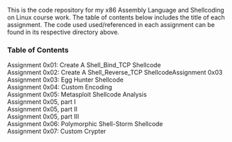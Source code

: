 This is the code repository for my x86 Assembly Language and Shellcoding on Linux course work.
The table of contents below includes the title of each assignment. The code used used/referenced in each assignment can be found in its respective directory above.

### Table of Contents

Assignment 0x01: Create A Shell_Bind_TCP Shellcode   
Assignment 0x02: Create A Shell_Reverse_TCP ShellcodeAssignment 0x03   
Assignment 0x03: Egg Hunter Shellcode   
Assignment 0x04: Custom Encoding   
Assignment 0x05: Metasploit Shellcode Analysis   
Assignment 0x05, part I   
Assignment 0x05, part II   
Assignment 0x05, part III   
Assignment 0x06: Polymorphic Shell-Storm Shellcode   
Assignment 0x07: Custom Crypter    
